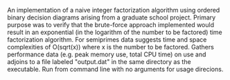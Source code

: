 An implementation of a naive integer factorization algorithm using ordered binary decision diagrams arising from a graduate school project. Primary purpose was to verify that the brute-force approach implemented would result in an exponential (in the logarithm of the number to be factored) time factorization algorithm. For semiprimes data suggests time and space complexities of O(sqrt(x)) where x is the number to be factored. 
Gathers performance data (e.g. peak memory use, total CPU time) on use and adjoins to a file labeled "output.dat" in the same directory as the executable. Run from command line with no arguments for usage direcions.
